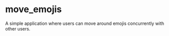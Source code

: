 # move_emojis
A simple application where users can move around emojis concurrently with other users.
